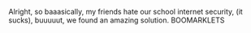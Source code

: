 Alright, so baaasically, my friends hate our school internet security, (it sucks), buuuuut, we found an amazing solution. BOOMARKLETS
